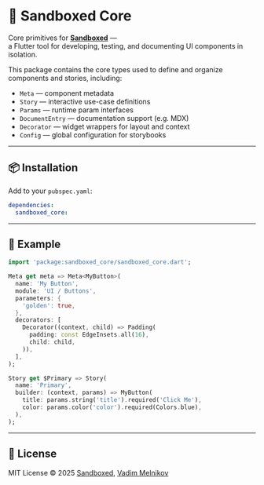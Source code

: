 # 🧩 Sandboxed Core

Core primitives for [**Sandboxed**](https://github.com/your-username/sandboxed) —  
a Flutter tool for developing, testing, and documenting UI components in isolation.

This package contains the core types used to define and organize components and stories, including:

- `Meta` — component metadata
- `Story` — interactive use-case definitions
- `Params` — runtime param interfaces
- `DocumentEntry` — documentation support (e.g. MDX)
- `Decorator` — widget wrappers for layout and context
- `Config` — global configuration for storybooks

---

## 📦 Installation

Add to your `pubspec.yaml`:

```yaml
dependencies:
  sandboxed_core:
```

---

## 🧱 Example

```dart
import 'package:sandboxed_core/sandboxed_core.dart';

Meta get meta => Meta<MyButton>(
  name: 'My Button',
  module: 'UI / Buttons',
  parameters: {
    'golden': true,
  },
  decorators: [
    Decorator((context, child) => Padding(
      padding: const EdgeInsets.all(16),
      child: child,
    )),
  ],
);

Story get $Primary => Story(
  name: 'Primary',
  builder: (context, params) => MyButton(
    title: params.string('title').required('Click Me'),
    color: params.color('color').required(Colors.blue),
  ),
);
```

---

## 📄 License

MIT License © 2025 [Sandboxed](https://github.com/sboxed), [Vadim Melnikov](https://github.com/rIIh)
